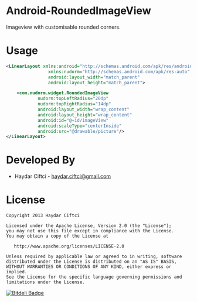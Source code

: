Android-RoundedImageView
========================

Imageview with customisable rounded corners.


Usage
=====

```XML
<LinearLayout xmlns:android="http://schemas.android.com/apk/res/android"
                xmlns:nudorm="http://schemas.android.com/apk/res-auto"
                android:layout_width="match_parent"
                android:layout_height="match_parent">

    <com.nudorm.widget.RoundedImageView
            nudorm:topLeftRadius="20dp"
            nudorm:topRightRadius="14dp"
            android:layout_width="wrap_content"
            android:layout_height="wrap_content"
            android:id="@+id/imageView"
            android:scaleType="centerInside"
            android:src="@drawable/picture"/>
</LinearLayout>
```

Developed By
============

* Haydar Ciftci - <haydar.ciftci@gmail.com>



License
=======

    Copyright 2013 Haydar Ciftci

    Licensed under the Apache License, Version 2.0 (the "License");
    you may not use this file except in compliance with the License.
    You may obtain a copy of the License at

       http://www.apache.org/licenses/LICENSE-2.0

    Unless required by applicable law or agreed to in writing, software
    distributed under the License is distributed on an "AS IS" BASIS,
    WITHOUT WARRANTIES OR CONDITIONS OF ANY KIND, either express or implied.
    See the License for the specific language governing permissions and
    limitations under the License.


[![Bitdeli Badge](https://d2weczhvl823v0.cloudfront.net/memoryleak/android-roundedimageview/trend.png)](https://bitdeli.com/free "Bitdeli Badge")

